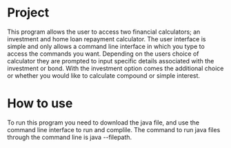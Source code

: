 # Project

This program allows the user to access two financial calculators; an investment and home loan repayment calculator.
The user interface is simple and only allows a command line interface in which you type to access the commands you want.
Depending on the users choice of calculator they are prompted to input specific details associated with the investment or bond. 
With the investment option comes the additional choice or whether you would like to calculate compound or simple interest. 

# How to use

To run this program you need to download the java file, and use the command line interface to run and complile. The command to run java files through the command line 
is java --filepath.
